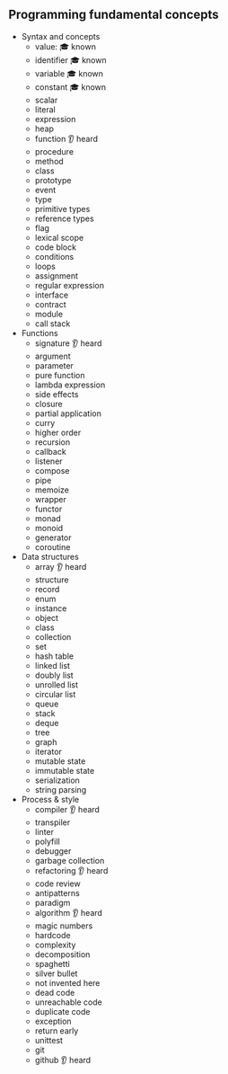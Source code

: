 ## Programming fundamental concepts

- Syntax and concepts
  - value: 🎓 known
  - identifier 🎓 known
  - variable 🎓 known 
  - constant 🎓 known 
  - scalar
  - literal
  - expression
  - heap
  - function 👂 heard
  - procedure
  - method
  - class
  - prototype
  - event
  - type
  - primitive types
  - reference types
  - flag
  - lexical scope
  - code block
  - conditions
  - loops
  - assignment
  - regular expression
  - interface
  - contract
  - module
  - call stack
- Functions
  - signature 👂 heard
  - argument
  - parameter
  - pure function
  - lambda expression
  - side effects
  - closure
  - partial application
  - curry
  - higher order
  - recursion
  - callback
  - listener
  - compose
  - pipe
  - memoize
  - wrapper
  - functor
  - monad
  - monoid
  - generator
  - coroutine
- Data structures
  - array 👂 heard
  - structure
  - record
  - enum
  - instance
  - object
  - class
  - collection
  - set
  - hash table
  - linked list
  - doubly list
  - unrolled list
  - circular list
  - queue
  - stack
  - deque
  - tree
  - graph
  - iterator
  - mutable state
  - immutable state
  - serialization
  - string parsing
- Process & style
  - compiler 👂 heard
  - transpiler
  - linter
  - polyfill
  - debugger
  - garbage collection
  - refactoring 👂 heard
  - code review
  - antipatterns
  - paradigm
  - algorithm 👂 heard
  - magic numbers
  - hardcode
  - complexity
  - decomposition
  - spaghetti
  - silver bullet
  - not invented here
  - dead code
  - unreachable code
  - duplicate code
  - exception
  - return early
  - unittest
  - git
  - github 👂 heard
